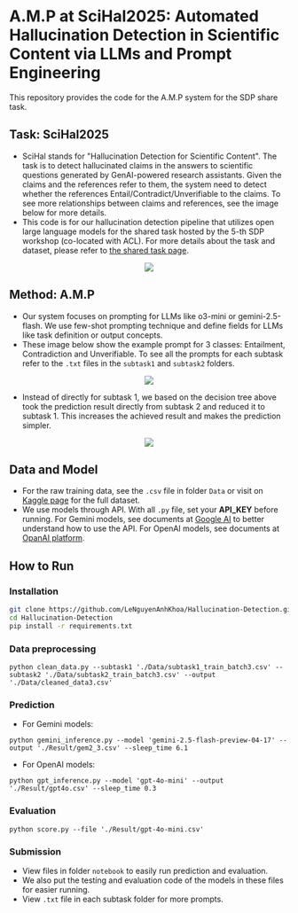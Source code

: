 # A.M.P at SciHal2025: Automated Hallucination Detection in Scientific Content via LLMs and Prompt Engineering

This repository provides the code for the A.M.P system for the SDP share task.

## Task: SciHal2025

- SciHal stands for "Hallucination Detection for Scientific Content". The task is to detect hallucinated claims in the answers to scientific questions generated by GenAI-powered research assistants. Given the claims and the references refer to them, the system need to detect whether the references Entail/Contradict/Unverifiable to the claims. To see more relationships between claims and references, see the image below for more details.
- This code is for our hallucination detection pipeline that utilizes open large language models for the shared task hosted by the 5-th SDP workshop (co-located with ACL). For more details about the task and dataset, please refer to [the shared task page](https://sdproc.org/2025/scihal.html).
<p align="center"><img src="https://github.com/user-attachments/assets/f8a7d554-de7b-4098-b3d3-da036e3acf26"></p>

## Method: A.M.P

- Our system focuses on prompting for LLMs like o3-mini or gemini-2.5-flash. We use few-shot prompting technique and define fields for LLMs like task definition or output concepts.
- These image below show the example prompt for 3 classes: Entailment, Contradiction and Unverifiable. To see all the prompts for each subtask refer to the `.txt` files in the `subtask1` and `subtask2` folders.

<p align="center"><img src="https://github.com/user-attachments/assets/7e709bcf-f437-436f-9b11-f15976bdd8d6"></p>

- Instead of directly for subtask 1, we based on the decision tree above took the prediction result directly from subtask 2 and reduced it to subtask 1. This increases the achieved result and makes the prediction simpler.
<p align="center"><img src="https://github.com/user-attachments/assets/b6dacc89-2cba-47fe-8806-b6665238f8af"></p>

## Data and Model
- For the raw training data, see the `.csv` file in folder `Data` or visit on [Kaggle page](https://www.kaggle.com/competitions/hallucination-detection-scientific-content-2025/data) for the full dataset.
- We use models through API. With all `.py` file, set your **API_KEY** before running. For Gemini models, see documents at [Google AI](https://ai.google.dev/gemini-api/docs?authuser=3) to better understand how to use the API. For OpenAI models, see documents at [OpanAI platform](https://platform.openai.com/docs/overview).
## How to Run
### Installation
```bash
git clone https://github.com/LeNguyenAnhKhoa/Hallucination-Detection.git
cd Hallucination-Detection
pip install -r requirements.txt
```
### Data preprocessing
```python3
python clean_data.py --subtask1 './Data/subtask1_train_batch3.csv' --subtask2 './Data/subtask2_train_batch3.csv' --output './Data/cleaned_data3.csv'
```
### Prediction
- For Gemini models:
```python3
python gemini_inference.py --model 'gemini-2.5-flash-preview-04-17' --output './Result/gem2_3.csv' --sleep_time 6.1
```
- For OpenAI models:
```python3
python gpt_inference.py --model 'gpt-4o-mini' --output './Result/gpt4o.csv' --sleep_time 0.3
```
### Evaluation
```python3
python score.py --file './Result/gpt-4o-mini.csv'
```
### Submission
- View files in folder `notebook` to easily run prediction and evaluation.
- We also put the testing and evaluation code of the models in these files for easier running.
- View `.txt` file in each subtask folder for more prompts.
